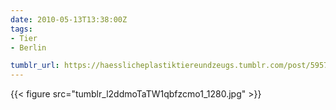 ```yaml
---
date: 2010-05-13T13:38:00Z
tags:
- Tier
- Berlin

tumblr_url: https://haesslicheplastiktiereundzeugs.tumblr.com/post/595717029
---
```

{{< figure src="tumblr_l2ddmoTaTW1qbfzcmo1_1280.jpg" >}}
